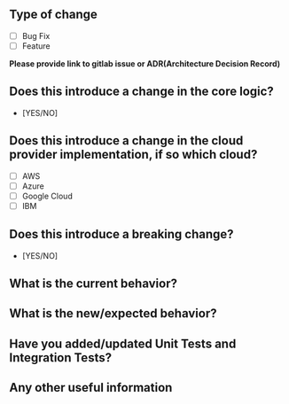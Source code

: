 ## Type of change
- [ ] Bug Fix 
- [ ] Feature

**Please provide link to gitlab issue or ADR(Architecture Decision Record)**  

## Does this introduce a change in the core logic?
- [YES/NO]

## Does this introduce a change in the cloud provider implementation, if so which cloud?
- [ ] AWS 
- [ ] Azure
- [ ] Google Cloud
- [ ] IBM

## Does this introduce a breaking change?
- [YES/NO]

## What is the current behavior?

## What is the new/expected behavior?

## Have you added/updated Unit Tests and Integration Tests?

## Any other useful information
